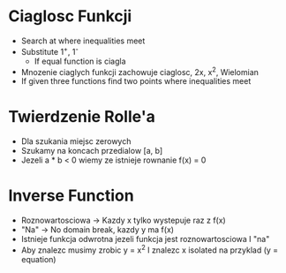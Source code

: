 # Ciaglosc Funkcji
- Search at where inequalities meet
- Substitute 1<sup>+</sup>, 1<sup>-</sup>
	- If equal function is ciagla
- Mnozenie ciaglych funkcji zachowuje ciaglosc, 2x, x<sup>2</sup>, Wielomian
- If given three functions find two points where inequalities meet

# Twierdzenie Rolle'a
- Dla szukania miejsc zerowych
- Szukamy na koncach przedialow \[a, b]
- Jezeli a * b < 0 wiemy ze istnieje rownanie f(x) = 0

# Inverse Function
- Roznowartosciowa -> Kazdy x tylko wystepuje raz z f(x)
- "Na" -> No domain break, kazdy y ma f(x)
- Istnieje funkcja odwrotna jezeli funkcja jest roznowartosciowa I "na"
- Aby znalezc musimy zrobic y = x<sup>2</sup> I znalezc x isolated na przyklad (y = equation)